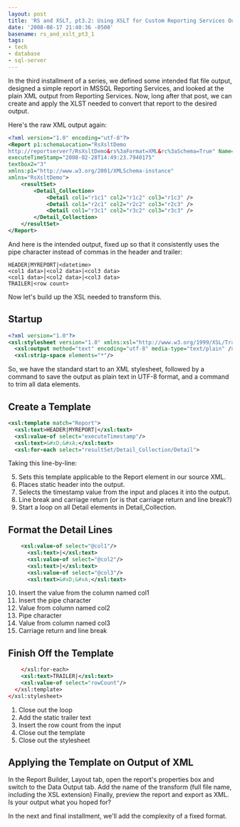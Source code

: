 ```yaml
---
layout: post
title: 'RS and XSLT, pt3.2: Using XSLT for Custom Reporting Services Output'
date: '2008-08-17 21:40:36 -0500'
basename: rs_and_xslt_pt3_1
tags:
- tech
- database
- sql-server
---
```


In the third installment of a series, we defined some intended flat file output, designed 
a simple report in MSSQL Reporting Services, and looked at the plain XML output 
from Reporting Services. Now, long after that post, we can create and apply the 
XLST needed to convert that report to the desired output.

<!--more-->

Here's the raw XML output again:

```xml
<?xml version="1.0" encoding="utf-8"?>
<Report p1:schemaLocation="RsXsltDemo
http://reportserver?/RsXsltDemo&rs%3aFormat=XML&rc%3aSchema=True" Name="RsXsltDemo" 
executeTimeStamp="2008-02-28T14:49:23.7940175"
textbox2="3" 
xmlns:p1="http://www.w3.org/2001/XMLSchema-instance"
xmlns="RsXsltDemo">
	<resultSet>
		<Detail_Collection>
			<Detail col1="r1c1" col2="r1c2" col3="r1c3" />
			<Detail col1="r2c1" col2="r2c2" col3="r2c3" />
			<Detail col1="r3c1" col2="r3c2" col3="r3c3" />
		</Detail_Collection>
	</resultSet>
</Report>
```

And here is the intended output, fixed up so that it consistently uses the 
pipe character instead of commas in the header and trailer:

```none
HEADER|MYREPORT|<datetime>
<col1 data>|<col2 data>|<col3 data>
<col1 data>|<col2 data>|<col3 data>
TRAILER|<row count>
```

Now let's build up the XSL needed to transform this.

## Startup

```xml
<?xml version="1.0"?>
<xsl:stylesheet version="1.0" xmlns:xsl="http://www.w3.org/1999/XSL/Transform" xmlns:rpt="RsXsltDemo">
  <xsl:output method="text" encoding="utf-8" media-type="text/plain" />
  <xsl:strip-space elements="*"/>
```

So, we have the standard start to an XML stylesheet, followed by a command to 
save the output as plain text in UTF-8 format, and a command to trim all data 
elements.

## Create a Template

```xml
<xsl:template match="Report">
  <xsl:text>HEADER|MYREPORT|</xsl:text>
  <xsl:value-of select="executeTimestamp"/>
  <xsl:text>&#xD;&#xA;</xsl:text>
  <xsl:for-each select="resultSet/Detail_Collection/Detail">
```

Taking this line-by-line:

<ol>
    <li value="5">Sets this template applicable to the <span class="command">
    Report</span> element in our source XML. </li>
    <li>Places static header into the output.</li>
    <li>Selects the timestamp value from the input and places it into the 
    output.</li>
    <li>Line break and carriage return (or is that carriage return and line 
    break?)</li>
    <li>Start a loop on all <span class="command">Detail </span>elements in
    <span class="command">Detail_Collection</span>.</li>
</ol>

## Format the Detail Lines

```xml
    <xsl:value-of select="@col1"/>
      <xsl:text>|</xsl:text>
      <xsl:value-of select="@col2"/>
      <xsl:text>|</xsl:text>
      <xsl:value-of select="@col3"/>
      <xsl:text>&#xD;&#xA;</xsl:text>
```

<ol>
    <li value="10">Insert the value from the column named <span style="command">col1</span></li>
    <li>Insert the pipe character</li>
    <li>Value from column named <span style="command">col2</span></li>
    <li>Pipe character</li>
    <li>Value from column named <span style="command">col3</span></li>
    <li>Carriage return and line break</li>
</ol>

## Finish Off the Template

```xml
    </xsl:for-each>
    <xsl:text>TRAILER|</xsl:text>
    <xsl:value-of select="rowCount"/>
  </xsl:template>
</xsl:stylesheet>
```

<ol>
    <li>Close out the loop</li>
    <li>Add the static trailer text</li>
    <li>Insert the row count from the input</li>
    <li>Close out the template</li>
    <li>Close out the stylesheet</li>
</ol>

## Applying the Template on Output of XML

In the Report Builder, Layout tab, open the report's properties box and 
switch to the Data Output tab. Add the name of the transform (full file name, 
including the XSL extension) Finally, preview the report and export as XML. Is 
your output what you hoped for?

In the next and final installment, we'll add the complexity of a fixed 
format.
